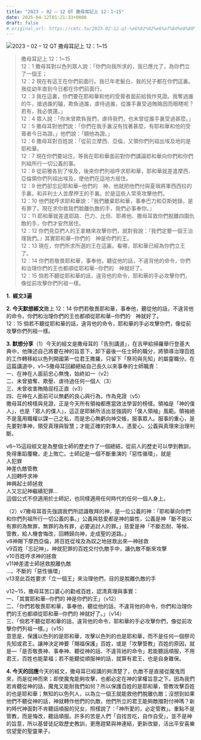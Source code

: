 ```yaml
---
title: "2023 – 02 – 12 QT 撒母耳記上 12：1~15"
date: 2025-04-12T01:21:33+0800
draft: false
# original_url: https://cmtc.tw/2023-02-12-qt-%e6%92%92%e6%af%8d%e8%80%b3%e8%a8%98%e4%b8%8a-12%ef%bc%9a115
---
```


![2023 – 02 – 12 QT 撒母耳記上 12：1\~15](/images/qt.jpg  "2023 – 02 – 12 QT 撒母耳記上 12：1\~15")

> 撒母耳記上 12：1\~15  
> 12：1 撒母耳對以色列眾人說：「你們向我所求的，我已應允了，為你們立了一個王；  
> 12：2 現在有這王在你們前面行。我已年老髮白，我的兒子都在你們這裏。我從幼年直到今日都在你們前面行。  
> 12：3 我在這裏，你們要在耶和華和他的受膏者面前給我作見證。我奪過誰的牛，搶過誰的驢，欺負過誰，虐待過誰，從誰手裏受過賄賂因而眼瞎呢？若有，我必償還。」  
> 12：4 眾人說：「你未曾欺負我們，虐待我們，也未曾從誰手裏受過甚麼。」  
> 12：5 撒母耳對他們說：「你們在我手裏沒有找著甚麼，有耶和華和他的受膏者今日為證。」他們說：「願他為證。」  
> 12：6 撒母耳對百姓說：「從前立摩西、亞倫，又領你們列祖出埃及地的是耶和華。  
> 12：7 現在你們要站住，等我在耶和華面前對你們講論耶和華向你們和你們列祖所行一切公義的事。  
> 12：8 從前雅各到了埃及，後來你們列祖呼求耶和華，耶和華就差遣摩西、亞倫領你們列祖出埃及，使他們在這地方居住。  
> 12：9 他們卻忘記耶和華─他們的　神，他就把他們付與夏瑣將軍西西拉的手裏，和非利士人並摩押王的手裏。於是這些人常來攻擊他們。  
> 12：10 他們就呼求耶和華說：『我們離棄耶和華，事奉巴力和亞斯她錄，是有罪了。現在求你救我們脫離仇敵的手，我們必事奉你。』  
> 12：11 耶和華就差遣耶路．巴力、比但、耶弗他、撒母耳救你們脫離四圍仇敵的手，你們才安然居住。  
> 12：12 你們見亞捫人的王拿轄來攻擊你們，就對我說：『我們定要一個王治理我們。』其實耶和華─你們的　神是你們的王。  
> 12：13 現在，你們所求所選的王在這裏。看哪，耶和華已經為你們立王了。  
> 12：14 你們若敬畏耶和華，事奉他，聽從他的話，不違背他的命令，你們和治理你們的王也都順從耶和華─你們的　神就好了。  
> 12：15 倘若不聽從耶和華的話，違背他的命令，耶和華的手必攻擊你們，像從前攻擊你們列祖一樣。

**1.  經文3遍**

**2. 今天默想經文**撒上 12：14 你們若敬畏耶和華，事奉他，聽從他的話，不違背他的命令，你們和治理你們的王也都順從耶和華─你們的　神就好了。  
12：15 倘若不聽從耶和華的話，違背他的命令，耶和華的手必攻擊你們，像從前攻擊你們列祖一樣。

**3. 默想分享**（1）今天的經文是撒母耳的「告別講道」，在吉甲給掃羅舉行登基大典中，他陳述自己將要在神的旨意下，卸下最後一任士師的職分，將領導治理百姓的工作轉移給以色列開國第一位君王撒羅，只留下「祭司與先知」的屬靈職分。在這篇講道中，v1\~5撒母耳回顧總結自己長久以來事奉的士師職責：  
一、在神在人面前忠心無愧，始終如一（v2）  
二、未曾搶奪、欺壓、虐待過任何一個人（3）  
三、未曾收害賄賂屈枉正直（v3）  
四、在神在人面前可以無虧的良心與行為，作為見證（v5）  
撒母耳的榜樣與見證，正是今天所有領袖都應當效法學習的榜樣。領袖是「神的僕人」，也是「眾人的僕人」，這正是耶穌所活出並強調的「僕人領袖」風範。領袖絕不是濫用職權以謀一己之私，而是忠心無虧向神交帳，服事眾人。服事的重心，是先要對準神，領受真理與智慧；才能正確的對準人，憑愛心、公義與真理來治理判斷。

v6\~15這段經文是為整個士師的歷史作了一個總結，從前人的歷史可以學到教訓，免得重蹈覆轍，走上敗亡。士師記是一個不斷重演的「惡性循環」，就是  
人犯罪  
神差仇敵管教  
人回轉呼求神  
神興起士師拯救  
人又忘記神繼續犯罪…  
這個公式不但適用於士師記，也同樣適用任何時代的任何一個人身上。

（2）v7撒母耳首先強調我們所認識敬拜的神，是一位公義的神：「耶和華向你們和你們列祖所行一切公義的事。」公義與慈愛都是神的屬性，公義是神「斷不能以有罪的為無罪，無罪的為有罪，必要追討人的罪。」慈愛是神「不斷忍耐、等候、管教，給人機會悔改，回轉歸向神，走成聖的道路。」  
v8神賜下摩西亞倫，將百姓從埃及為奴之地拯救出來—神拯救  
v9百姓「忘記神」，神就犯罪的百姓交付仇敵手中，讓仇敵不斷來攻擊  
v10百姓呼求神的拯救  
v11神差遣士師拯救脫離仇敵  
…，不斷的「惡性循環」  
v13至此百姓要求「立一個王」來治理他們，目的是脫離仇敵的手

v12\~15，撒母耳苦口婆心的勸戒百姓，認清真理與事實：  
一、「其實耶和華─你們的 神是你們的王」（v12）  
二、「你們若敬畏耶和華，事奉他，聽從他的話，不違背他的命令，你們和治理你們的王也都順從耶和華─你們的 神就好了。」（v14）  
三、「倘若不聽從耶和華的話，違背他的命令，耶和華的手必攻擊你們，像從前攻擊你們列祖一樣。」（v15）  
意思是，保護以色列的是耶和華，攻擊以色列的也是耶和華，而不是任何一個祭司先知或君王。讓神決定神要「賜福保護」百姓，或是「攻擊管教」百姓的原因，就是—「是否敬畏神、事奉神、聽從神的話、不違背祂的命令」若能聽話順服，不用君王，百姓也能蒙福；若不能聽從順服神的話，就算有君王，也是自身難保。

**4. 今天的回應**今天的經文，撒母耳已經講的夠清楚了，仇敵不是直接從魔鬼而來，而是從神而來；即使魔鬼能夠攻擊，也都必定在神的掌權旨意之下。因為我們若肯聽從神的話，魔鬼又能耐我們如何？所以保護百姓的是耶和華，管教攻擊百姓的也是耶和華；無知的以色列人，以為立一個王就能救他們脫離仇敵；沒想到如果他們不聽從神的話，神就轉作他們的仇敵，他們所立的君王能夠敵擋對付神嗎？新約時代神面對不肯聽話順服的兒女，照樣說了：「神所愛的，必定管教」。重點不是管教，而是悔改，聽話順服。許多的苦是人們「自找苦吃，自作自受」，並不是神的旨意，所以基督徒記取歷史教訓，更應趕緊與神連結，更新改變，活出平安喜樂信望愛的聖靈果子。